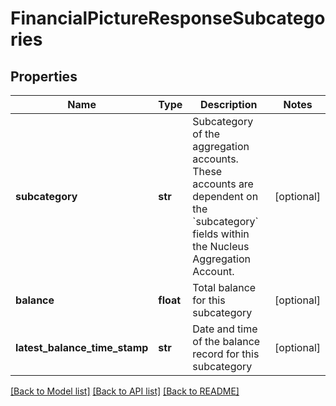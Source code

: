 # FinancialPictureResponseSubcategories

## Properties
Name | Type | Description | Notes
------------ | ------------- | ------------- | -------------
**subcategory** | **str** | Subcategory of the aggregation accounts. These accounts are dependent on the &#x60;subcategory&#x60; fields within the Nucleus Aggregation Account. | [optional] 
**balance** | **float** | Total balance for this subcategory | [optional] 
**latest_balance_time_stamp** | **str** | Date and time of the balance record for this subcategory | [optional] 

[[Back to Model list]](../README.md#documentation-for-models) [[Back to API list]](../README.md#documentation-for-api-endpoints) [[Back to README]](../README.md)


